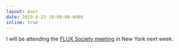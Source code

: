 ```yaml
---
layout: post
date: 2019-8-23 10:00:00-0400
inline: true
---
```


I will be attending the [FLUX Society meeting](https://fluxsociety.org/2019-new-york/) in New York next week.
